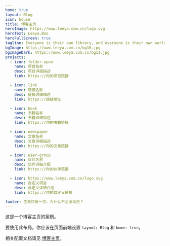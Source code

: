 ```yaml
---
home: true
layout: Blog
icon: house
title: 博客主页
heroImage: https://www.leeya.com.cn/logo.svg
heroText: Leeya.Bao
heroFullScreen: true
tagline: Everyone is their own library, and everyone is their own world.
bgImage: https://www.leeya.com.cn/bg16.jpg
bgImageDark: https://www.leeya.com.cn/bg11.jpg
projects:
  - icon: folder-open
    name: 项目名称
    desc: 项目详细描述
    link: https://你的项目链接

  - icon: link
    name: 链接名称
    desc: 链接详细描述
    link: https://链接地址

  - icon: book
    name: 书籍名称
    desc: 书籍详细描述
    link: https://你的书籍链接

  - icon: newspaper
    name: 文章名称
    desc: 文章详细描述
    link: https://你的文章链接

  - icon: user-group
    name: 伙伴名称
    desc: 伙伴详细介绍
    link: https://你的伙伴链接

  - icon: https://www.leeya.com.cn/logo.svg
    name: 自定义项目
    desc: 自定义详细介绍
    link: https://你的自定义链接

footer: 生命只有一次，为什么不活出自己？
---
```


这是一个博客主页的案例。

要使用此布局，你应该在页面前端设置 `layout: Blog` 和 `home: true`。

相关配置文档请见 [博客主页](https://theme-hope.vuejs.press/zh/guide/blog/home.html)。
